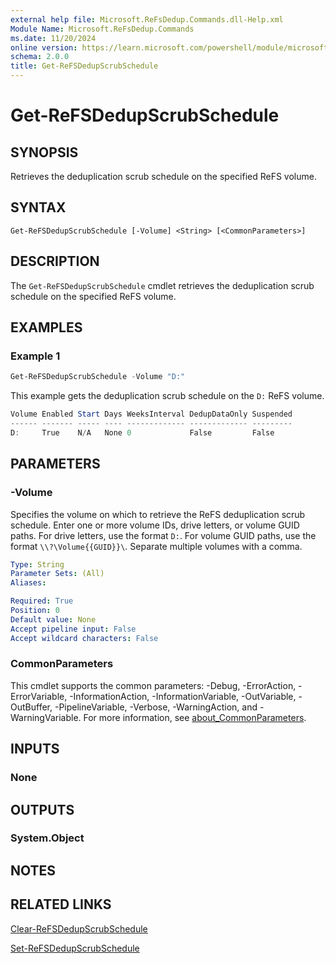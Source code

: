 ```yaml
---
external help file: Microsoft.ReFsDedup.Commands.dll-Help.xml
Module Name: Microsoft.ReFsDedup.Commands
ms.date: 11/20/2024
online version: https://learn.microsoft.com/powershell/module/microsoft.refsdedup.commands/get-refsdedupscrubschedule?view=windowsserver2025-ps&wt.mc_id=ps-gethelp
schema: 2.0.0
title: Get-ReFSDedupScrubSchedule
---
```


# Get-ReFSDedupScrubSchedule

## SYNOPSIS
Retrieves the deduplication scrub schedule on the specified ReFS volume.

## SYNTAX

```
Get-ReFSDedupScrubSchedule [-Volume] <String> [<CommonParameters>]
```

## DESCRIPTION

The `Get-ReFSDedupScrubSchedule` cmdlet retrieves the deduplication scrub schedule on the specified
ReFS volume.

## EXAMPLES

### Example 1

```powershell
Get-ReFSDedupScrubSchedule -Volume "D:"
```

This example gets the deduplication scrub schedule on the `D:` ReFS volume.

```powershell
Volume Enabled Start Days WeeksInterval DedupDataOnly Suspended
------ ------- ----- ---- ------------- ------------- ---------
D:     True    N/A   None 0             False         False    
```

## PARAMETERS

### -Volume

Specifies the volume on which to retrieve the ReFS deduplication scrub schedule. Enter one or more
volume IDs, drive letters, or volume GUID paths. For drive letters, use the format `D:`. For volume
GUID paths, use the format `\\?\Volume{{GUID}}\`. Separate multiple volumes with a comma.

```yaml
Type: String
Parameter Sets: (All)
Aliases:

Required: True
Position: 0
Default value: None
Accept pipeline input: False
Accept wildcard characters: False
```

### CommonParameters

This cmdlet supports the common parameters: -Debug, -ErrorAction, -ErrorVariable,
-InformationAction, -InformationVariable, -OutVariable, -OutBuffer, -PipelineVariable, -Verbose,
-WarningAction, and -WarningVariable. For more information, see
[about_CommonParameters](/powershell/module/microsoft.powershell.core/about/about_commonparameters).

## INPUTS

### None

## OUTPUTS

### System.Object

## NOTES

## RELATED LINKS

[Clear-ReFSDedupScrubSchedule](Clear-ReFSDedupScrubSchedule.md)

[Set-ReFSDedupScrubSchedule](Set-ReFSDedupScrubSchedule.md)
